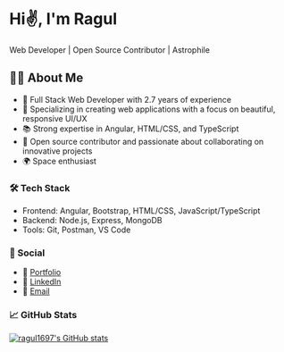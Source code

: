 # Hi✌️, I'm Ragul

Web Developer | Open Source Contributor | Astrophile 

## 👨‍💻 About Me
* 🚀 Full Stack Web Developer with 2.7 years of experience
* 🔧 Specializing in creating web applications with a focus on beautiful, responsive UI/UX
* 📚 Strong expertise in Angular, HTML/CSS, and TypeScript
* 💼 Open source contributor and passionate about collaborating on innovative projects
* 🌍 Space enthusiast

### 🛠 Tech Stack
* Frontend: Angular, Bootstrap, HTML/CSS, JavaScript/TypeScript
* Backend: Node.js, Express, MongoDB
* Tools: Git, Postman, VS Code

### 💬 Social

* 🧑 [Portfolio](https://ragul1697.github.io/portfolio/)
* 💼 [LinkedIn](https://www.linkedin.com/in/ragul-u)
* 📧 [Email](mailto:ragulshankar1697@gmail.com)

### 📈 GitHub Stats

<a href="http://www.github.com/ragul1697">
<img src="https://github-readme-stats.vercel.app/api?username=ragul1697&show_icons=true&hide=&count_private=true&title_color=0891b2&text_color=ffffff&icon_color=0891b2&bg_color=1c1917&hide_border=true&show_icons=true" alt="ragul1697's GitHub stats" />
</a>

